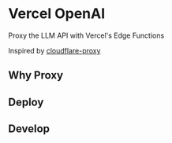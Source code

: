 # Vercel OpenAI

Proxy the LLM API with Vercel's Edge Functions

Inspired by [cloudflare-proxy](https://github.com/barretlee/cloudflare-proxy)

## Why Proxy


## Deploy


## Develop